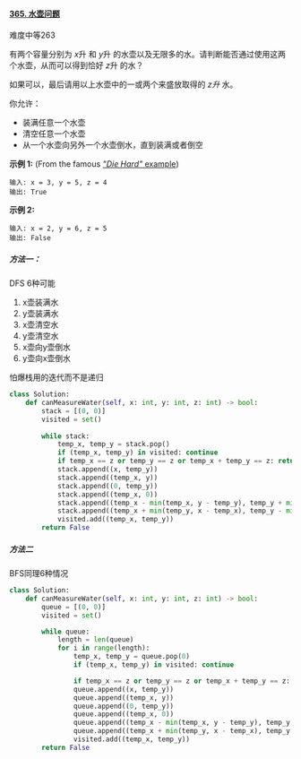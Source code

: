 #### [365. 水壶问题](https://leetcode-cn.com/problems/water-and-jug-problem/)

难度中等263

有两个容量分别为 *x*升 和 *y*升 的水壶以及无限多的水。请判断能否通过使用这两个水壶，从而可以得到恰好 *z*升 的水？

如果可以，最后请用以上水壶中的一或两个来盛放取得的 *z升* 水。

你允许：

-   装满任意一个水壶
-   清空任意一个水壶
-   从一个水壶向另外一个水壶倒水，直到装满或者倒空

**示例 1:** (From the famous [*"Die Hard"* example](https://www.youtube.com/watch?v=BVtQNK_ZUJg))

```
输入: x = 3, y = 5, z = 4
输出: True
```

**示例 2:**

```
输入: x = 2, y = 6, z = 5
输出: False
```





##### 方法一：

DFS 6种可能

1.  x壶装满水
2.  y壶装满水
3.  x壶清空水
4.  y壶清空水
5.  x壶向y壶倒水
6.  y壶向x壶倒水

怕爆栈用的迭代而不是递归

```python
class Solution:
    def canMeasureWater(self, x: int, y: int, z: int) -> bool:
        stack = [(0, 0)]
        visited = set()
     
        while stack:
            temp_x, temp_y = stack.pop()
            if (temp_x, temp_y) in visited: continue
            if temp_x == z or temp_y == z or temp_x + temp_y == z: return True
            stack.append((x, temp_y))
            stack.append((temp_x, y))
            stack.append((0, temp_y))
            stack.append((temp_x, 0))
            stack.append((temp_x - min(temp_x, y - temp_y), temp_y + min(temp_x, y - temp_y)))
            stack.append((temp_x + min(temp_y, x - temp_x), temp_y - min(temp_y, x - temp_x)))
            visited.add((temp_x, temp_y))
        return False


```

##### 方法二

BFS同理6种情况

```python
class Solution:
    def canMeasureWater(self, x: int, y: int, z: int) -> bool:
        queue = [(0, 0)]
        visited = set()

        while queue:
            length = len(queue)
            for i in range(length):
                temp_x, temp_y = queue.pop(0)
                if (temp_x, temp_y) in visited: continue

                if temp_x == z or temp_y == z or temp_x + temp_y == z: return True
                queue.append((x, temp_y))
                queue.append((temp_x, y))
                queue.append((0, temp_y))
                queue.append((temp_x, 0))
                queue.append((temp_x - min(temp_x, y - temp_y), temp_y + min(temp_x, y - temp_y)))
                queue.append((temp_x + min(temp_y, x - temp_x), temp_y - min(temp_y, x - temp_x)))
                visited.add((temp_x, temp_y))
        return False


```

